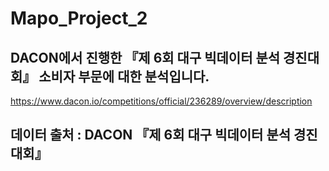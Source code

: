 # Mapo_Project_2

## DACON에서 진행한 『제 6회 대구 빅데이터 분석 경진대회』 소비자 부문에 대한 분석입니다.

https://www.dacon.io/competitions/official/236289/overview/description

## 데이터 출처 : DACON 『제 6회 대구 빅데이터 분석 경진대회』
